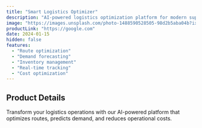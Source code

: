 ```yaml
---
title: "Smart Logistics Optimizer"
description: "AI-powered logistics optimization platform for modern supply chains"
image: "https://images.unsplash.com/photo-1488590528505-98d2b5aba04b?ixlib=rb-1.2.1&auto=format&fit=crop&w=1200&q=80"
productLink: "https://google.com"
date: 2024-01-15
hidden: false
features:
  - "Route optimization"
  - "Demand forecasting"
  - "Inventory management"
  - "Real-time tracking"
  - "Cost optimization"
---
```


## Product Details

Transform your logistics operations with our AI-powered platform that optimizes routes, predicts demand, and reduces operational costs.